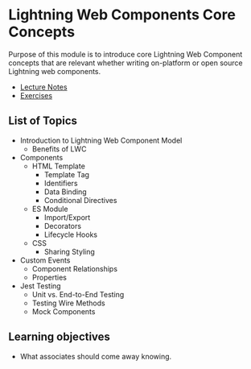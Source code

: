 # Lightning Web Components Core Concepts

Purpose of this module is to introduce core Lightning Web Component concepts that are relevant whether writing on-platform or open source Lightning web components.

* [Lecture Notes](<./LNLightning Web Component Core Concepts.md>)
* [Exercises]()

## List of Topics

* Introduction to Lightning Web Component Model
    * Benefits of LWC
* Components
    * HTML Template
        * Template Tag
        * Identifiers
        * Data Binding
        * Conditional Directives
    * ES Module
        * Import/Export
        * Decorators
        * Lifecycle Hooks
    * CSS
        * Sharing Styling
* Custom Events
    * Component Relationships
    * Properties
* Jest Testing
    * Unit vs. End-to-End Testing
    * Testing Wire Methods
    * Mock Components

## Learning objectives

* What associates should come away knowing.